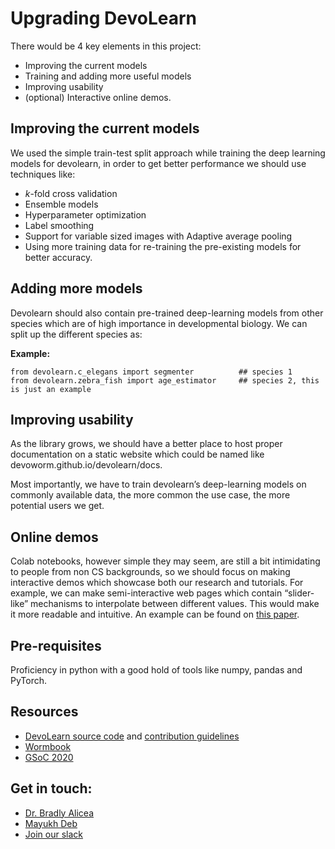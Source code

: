 # Upgrading DevoLearn 

There would be 4 key elements in this project:
* Improving the current models
* Training and adding more useful models 
* Improving usability
* (optional) Interactive online demos. 

## Improving the current models
We used the simple train-test split approach while training the deep learning models for devolearn, in order to get better performance we should use techniques like:

* _k_-fold cross validation 
* Ensemble models 
* Hyperparameter optimization 
* Label smoothing 
* Support for variable sized images with Adaptive average pooling
* Using more training data for re-training the pre-existing models for better accuracy.

## Adding more models

Devolearn should also contain pre-trained deep-learning models from other species which are of high importance in developmental biology. We can split up the different species as:

__Example:__   
~~~
from devolearn.c_elegans import segmenter          ## species 1   
from devolearn.zebra_fish import age_estimator     ## species 2, this is just an example
~~~

## Improving usability  
As the library grows, we should have a better place to host proper documentation on a static website which could be named like devoworm.github.io/devolearn/docs. 

Most importantly, we have to train devolearn’s deep-learning models on commonly available data, the more common the use case, the more potential users we get. 

## Online demos

Colab notebooks, however simple they may seem, are still a bit intimidating to people from non CS backgrounds, so we should focus on making interactive demos which showcase both our research and tutorials. For example, we can make semi-interactive web pages which contain “slider-like” mechanisms to interpolate between different values. This would make it more readable and intuitive. An example can be found on [this paper](https://distill.pub/2017/feature-visualization/#enemy-of-feature-vis). 

## Pre-requisites
Proficiency in python with a good hold of tools like numpy, pandas and PyTorch.

## Resources
* [DevoLearn source code](https://github.com/DevoLearn/devolearn) and [contribution guidelines](https://github.com/DevoLearn/devolearn/blob/master/.github/contributing.md)
* [Wormbook](http://www.wormbook.org/)
* [GSoC 2020](https://github.com/devoworm/GSoC-2020/tree/master/Pre-trained%20Models%20(DevLearning))


## Get in touch:
* [Dr. Bradly Alicea](https://twitter.com/balicea1)
* [Mayukh Deb](https://twitter.com/mayukh091)
* [Join our slack](https://openworm.slack.com/archives/CMVFU7Q4W)


